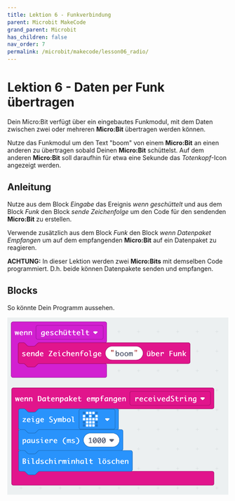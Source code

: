 ```yaml
---
title: Lektion 6 - Funkverbindung
parent: Microbit MakeCode
grand_parent: Microbit
has_children: false
nav_order: 7
permalink: /microbit/makecode/lesson06_radio/
---
```


# Lektion 6 - Daten per Funk übertragen

Dein Micro:Bit verfügt über ein eingebautes Funkmodul, mit dem Daten zwischen zwei oder mehreren __Micro:Bit__ übertragen werden können.

Nutze das Funkmodul um den Text "boom" von einem __Micro:Bit__ an einen anderen zu übertragen sobald Deinen __Micro:Bit__ schüttelst. Auf dem anderen __Micro:Bit__ soll daraufhin für etwa eine Sekunde das _Totenkopf_-Icon angezeigt werden.

## Anleitung

Nutze aus dem Block _Eingabe_ das Ereignis _wenn geschüttelt_ und aus dem Block _Funk_ den Block _sende Zeichenfolge_ um den Code für den sendenden __Micro:Bit__ zu erstellen.

Verwende zusätzlich aus dem Block _Funk_ den Block _wenn Datenpaket Empfangen_ um auf dem empfangenden __Micro:Bit__ auf ein Datenpaket zu reagieren.

__ACHTUNG:__ In dieser Lektion werden zwei __Micro:Bits__ mit demselben Code programmiert. D.h. beide können Datenpakete senden und empfangen.

## Blocks

So könnte Dein Programm aussehen.

![Screenshot](./screenshot.png "Screenshot")
